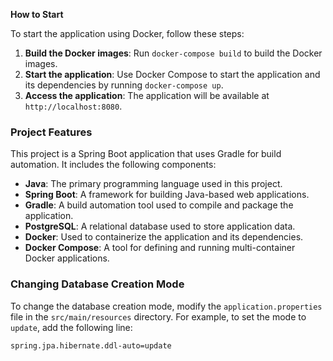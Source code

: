 **How to Start**

To start the application using Docker, follow these steps:

1. **Build the Docker images**: Run `docker-compose build` to build the Docker images.
2. **Start the application**: Use Docker Compose to start the application and its dependencies by running `docker-compose up`.
3. **Access the application**: The application will be available at `http://localhost:8080`.


### Project Features

This project is a Spring Boot application that uses Gradle for build automation. It includes the following components:

- **Java**: The primary programming language used in this project.
- **Spring Boot**: A framework for building Java-based web applications.
- **Gradle**: A build automation tool used to compile and package the application.
- **PostgreSQL**: A relational database used to store application data.
- **Docker**: Used to containerize the application and its dependencies.
- **Docker Compose**: A tool for defining and running multi-container Docker applications.

### Changing Database Creation Mode

To change the database creation mode, modify the `application.properties` file in the `src/main/resources` directory. For example, to set the mode to `update`, add the following line:

```properties
spring.jpa.hibernate.ddl-auto=update